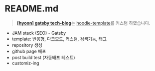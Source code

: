 # README.md

> <b>[[hyoon] gatsby tech-blog](https://bbahna.github.io)</b>는 [hoodie-template](https://github.com/devHudi/gatsby-starter-hoodie)를 커스텀 하였습니다.

- JAM stack (SEO) - Gatsby
- template: 반응형, 다크모드, 커스텀, 검색기능, 태그
- repository 생성
- github page 배포
- post build test (자동배포 테스트)
- customiz-ing
